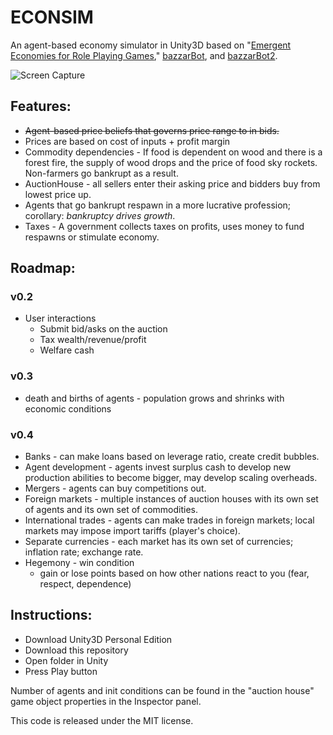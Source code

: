 # ECONSIM

An agent-based economy simulator in Unity3D based on "[Emergent Economies for Role Playing Games](https://ianparberry.com/pubs/econ.pdf)," [bazzarBot](https://github.com/larsiusprime/bazaarBot), and [bazzarBot2](https://github.com/Vibr8gKiwi/bazaarBot2/).

![Screen Capture](screencapture_v01_480p.gif)

## Features:
- ~~Agent-based price beliefs that governs price range to in bids.~~
- Prices are based on cost of inputs + profit margin
- Commodity dependencies - If food is dependent on wood and there is a forest fire, the supply of wood drops and the price of food sky rockets. Non-farmers go bankrupt as a result.
 - AuctionHouse - all sellers enter their asking price and bidders buy from lowest price up.
 - Agents that go bankrupt respawn in a more lucrative profession; corollary: *bankruptcy drives growth*.
 - Taxes - A government collects taxes on profits, uses money to fund respawns or stimulate economy.
 
## Roadmap:

### v0.2
 - User interactions
    - Submit bid/asks on the auction
    - Tax wealth/revenue/profit
    - Welfare cash
 
### v0.3
 - death and births of agents - population grows and shrinks with economic conditions

### v0.4
 - Banks - can make loans based on leverage ratio, create credit bubbles.
 - Agent development - agents invest surplus cash to develop new production abilities to become bigger, may develop scaling overheads.
 - Mergers - agents can buy competitions out.
 - Foreign markets - multiple instances of auction houses with its own set of agents and its own set of commodities.
 - International trades - agents can make trades in foreign markets; local markets may impose import tariffs (player's choice).
 - Separate currencies - each market has its own set of currencies; inflation rate; exchange rate.
 - Hegemony - win condition
   - gain or lose points based on how other nations react to you (fear, respect, dependence)

## Instructions:
 - Download Unity3D Personal Edition
 - Download this repository
 - Open folder in Unity
 - Press Play button

Number of agents and init conditions can be found in the "auction house" game object properties in the Inspector panel. 

This code is released under the MIT license.
